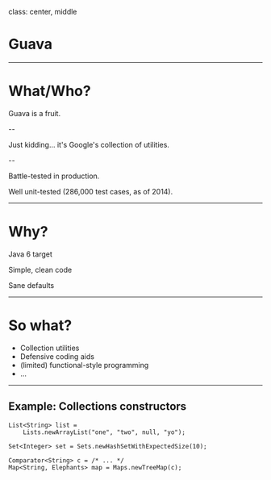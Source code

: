 class: center, middle

# Guava

---

# What/Who?

Guava is a fruit.

--

Just kidding... it's Google's collection of utilities.

--

Battle-tested in production.

Well unit-tested (286,000 test cases, as of 2014).

---

# Why?

Java 6 target

Simple, clean code

Sane defaults

---

# So what?

- Collection utilities 
- Defensive coding aids
- (limited) functional-style programming
- ...

---

## Example: Collections constructors 

```
List<String> list = 
	Lists.newArrayList("one", "two", null, "yo");
```
```
Set<Integer> set = Sets.newHashSetWithExpectedSize(10);
```
```
Comparator<String> c = /* ... */
Map<String, Elephants> map = Maps.newTreeMap(c);
```